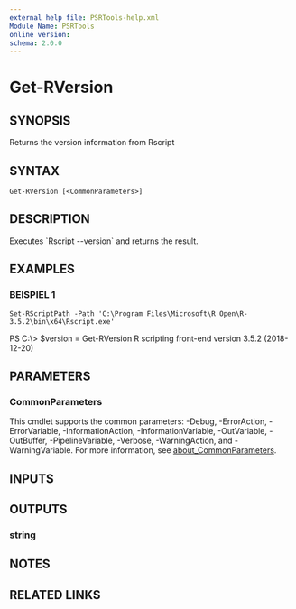 ```yaml
---
external help file: PSRTools-help.xml
Module Name: PSRTools
online version:
schema: 2.0.0
---
```


# Get-RVersion

## SYNOPSIS
Returns the version information from Rscript

## SYNTAX

```
Get-RVersion [<CommonParameters>]
```

## DESCRIPTION
Executes \`Rscript --version\` and returns the result.

## EXAMPLES

### BEISPIEL 1
```
Set-RScriptPath -Path 'C:\Program Files\Microsoft\R Open\R-3.5.2\bin\x64\Rscript.exe'
```

PS C:\\\> $version = Get-RVersion
R scripting front-end version 3.5.2 (2018-12-20)

## PARAMETERS

### CommonParameters
This cmdlet supports the common parameters: -Debug, -ErrorAction, -ErrorVariable, -InformationAction, -InformationVariable, -OutVariable, -OutBuffer, -PipelineVariable, -Verbose, -WarningAction, and -WarningVariable. For more information, see [about_CommonParameters](http://go.microsoft.com/fwlink/?LinkID=113216).

## INPUTS

## OUTPUTS

### string
## NOTES

## RELATED LINKS
